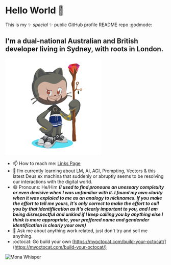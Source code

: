 # Hello World 👋

This is my ✨ _special_ ✨ public GitHub profile README repo :godmode: 

## I'm a dual-national Australian and British developer living in Sydney, with roots in London.
<img src="https://github.com/billrafferty/billrafferty/blob/main/octocat-1736406647734.png?raw=true" alt="Octocatbill" width="300" height="300">

- 📫 How to reach me: [Links Page](https://bill.hidden.com.au/)
- 🌱 I’m currently learning about LM, AI, AGI, Prompting, Vectors & this latest Deus ex machina that suddenly or abruptly seems to be resolving our interactions with the digital world.
- 😄 Pronouns: He/Him 
   ***(I used to find pronouns an unessary complexity or even devisive when I was unfamiliar with it. I found my own clarity when it was explaied to me as an analogy to nicknames. If you make the effort to tell me yours, It's only correct to make the effort to call you by that identifiication as it's clearly important to you, and I am being disrespectful and unkind if I keep calling you by anything else I think is more appropriate, your preffered name and gendender identification is clearly your own)***
- 💬 Ask me about anything work related, just don't try and sell me anything.
- :octocat: Go build your own [https://myoctocat.com/build-your-octocat/](https://myoctocat.com/build-your-octocat/)

![Mona Whisper](https://github.com/images/mona-whisper.gif)

